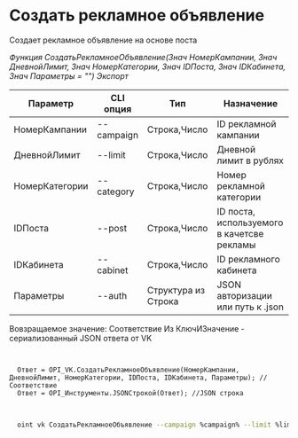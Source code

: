 ﻿---
sidebar_position: 2
---

# Создать рекламное объявление
 Создает рекламное объявление на основе поста


*Функция СоздатьРекламноеОбъявление(Знач НомерКампании, Знач ДневнойЛимит, Знач НомерКатегории, Знач IDПоста, Знач IDКабинета, Знач Параметры = "") Экспорт*

  | Параметр | CLI опция | Тип | Назначение |
  |-|-|-|-|
  | НомерКампании | --campaign | Строка,Число | ID рекламной кампании |
  | ДневнойЛимит | --limit | Строка,Число | Дневной лимит в рублях |
  | НомерКатегории | --category | Строка,Число | Номер рекламной категории |
  | IDПоста | --post | Строка,Число | ID поста, используемого в качетсве рекламы |
  | IDКабинета | --cabinet | Строка,Число | ID рекламного кабинета |
  | Параметры | --auth | Структура из Строка | JSON авторизации или путь к .json |

  
  Вовзращаемое значение:   Соответствие Из КлючИЗначение - сериализованный JSON ответа от VK

```bsl title="Пример кода"
	

  Ответ = OPI_VK.СоздатьРекламноеОбъявление(НомерКампании, ДневнойЛимит, НомерКатегории, IDПоста, IDКабинета, Параметры); //Соответствие
  Ответ = OPI_Инструменты.JSONСтрокой(Ответ); //JSON строка
	
```

```sh title="Пример команд CLI"
    
  oint vk СоздатьРекламноеОбъявление --campaign %campaign% --limit %limit% --category %category% --post %post% --cabinet %cabinet% --auth %auth%

```


```json title="Результат"



```
